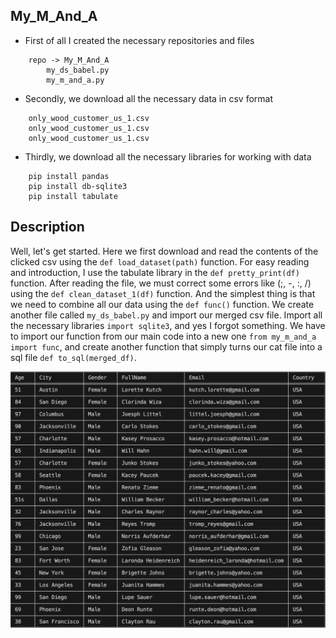 

## My_M_And_A

* First of all I created the necessary repositories and files
```
    repo -> My_M_And_A
        my_ds_babel.py
        my_m_and_a.py
```
* Secondly, we download all the necessary data in csv format
```
    only_wood_customer_us_1.csv
    only_wood_customer_us_1.csv
    only_wood_customer_us_1.csv
```
* Thirdly, we download all the necessary libraries for working with data
```
    pip install pandas
    pip install db-sqlite3
    pip install tabulate
```
## Description

Well, let's get started. Here we first download and read the contents of the clicked csv using the `def load_dataset(path)` function.
For easy reading and introduction, I use the tabulate library in the `def pretty_print(df)` function.
After reading the file, we must correct some errors like (;, -, :, /) using the `def clean_dataset_1(df)` function.
And the simplest thing is that we need to combine all our data using the `def func()` function.
We create another file called `my_ds_babel.py` and import our merged csv file.
Import all the necessary libraries `import sqlite3`, and yes I forgot something. 
We have to import our function from our main code into a new one `from my_m_and_a import func`, and create another function that simply turns our cat file into a sql file `def to_sql(merged_df)`.

<img src='a.png'>
